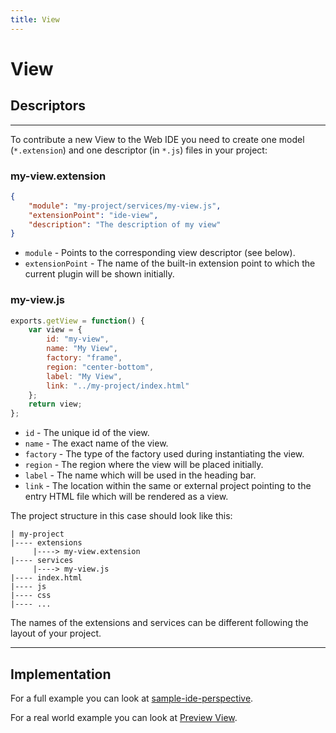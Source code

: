 ```yaml
---
title: View
---
```


View
===

## Descriptors
---

To contribute a new View to the Web IDE you need to create one model (`*.extension`) and one descriptor (in `*.js`) files in your project:

### my-view.extension

```json
{
	"module": "my-project/services/my-view.js",
	"extensionPoint": "ide-view",
	"description": "The description of my view"
}
```

* `module` - Points to the corresponding view descriptor (see below).
* `extensionPoint` - The name of the built-in extension point to which the current plugin will be shown initially.


### my-view.js

```javascript
exports.getView = function() {
	var view = {
		id: "my-view",
		name: "My View",
		factory: "frame",
		region: "center-bottom",
		label: "My View",
		link: "../my-project/index.html"
	};
	return view;
};
```

* `id` - The unique id of the view.
* `name` - The exact name of the view.
* `factory` - The type of the factory used during instantiating the view.
* `region` - The region where the view will be placed initially.
* `label` - The name which will be used in the heading bar.
* `link` - The location within the same or external project pointing to the entry HTML file which will be rendered as a view.


The project structure in this case should look like this:

``` hl_lines="3 5"
| my-project
|---- extensions
     |----> my-view.extension
|---- services
     |----> my-view.js
|---- index.html
|---- js
|---- css
|---- ...

```

The names of the extensions and services can be different following the layout of your project.

---

Implementation
---

For a full example you can look at [sample-ide-perspective](https://github.com/dirigiblelabs/sample-ide-perspective).

For а real world example you can look at [Preview View](https://github.com/dirigiblelabs/ide-preview.git).